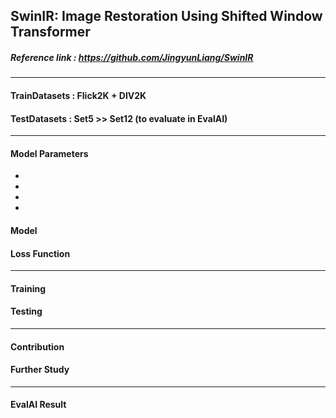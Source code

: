 ## SwinIR: Image Restoration Using Shifted Window Transformer
##### Reference link :  https://github.com/JingyunLiang/SwinIR
 ---

 #### TrainDatasets : Flick2K + DIV2K
 #### TestDatasets : Set5 >> Set12 (to evaluate in EvalAI)

 ---
 #### Model Parameters
 -
 -
 -
 -

 #### Model


 #### Loss Function

 ---

 #### Training


 #### Testing

 ---

 #### Contribution

 #### Further Study

 ---


 #### EvalAI Result
